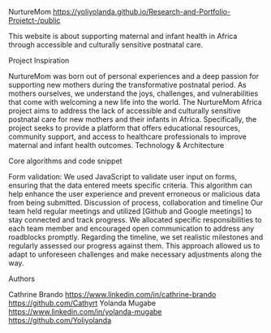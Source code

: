 NurtureMom 
https://yoliyolanda.github.io/Research-and-Portfolio-Projetct-/public





This website is about supporting maternal and infant health in Africa through accessible and culturally sensitive postnatal care.

Project Inspiration

NurtureMom was born out of personal experiences and a deep passion for supporting new mothers during the transformative postnatal period. As mothers ourselves, we understand the joys, challenges, and vulnerabilities that come with welcoming a new life into the world.
The NurtureMom Africa project aims to address the lack of accessible and culturally sensitive postnatal care for new mothers and their infants in Africa. Specifically, the project seeks to provide a platform that offers educational resources, community support, and access to healthcare professionals to improve maternal and infant health outcomes.
Technology & Architecture

Core algorithms and code snippet

Form validation: We used JavaScript to validate user input on forms, ensuring that the data entered meets specific criteria.
This algorithm can help enhance the user experience and prevent erroneous or malicious data from being submitted.
Discussion of process, collaboration and timeline
Our team held regular meetings and utilized [Github and Google meetings] to stay connected and track progress. We allocated specific responsibilities to each team member and encouraged open communication to address any roadblocks promptly.
Regarding the timeline, we set realistic milestones and regularly assessed our progress against them. This approach allowed us to adapt to unforeseen challenges and make necessary adjustments along the way.

Authors

Cathrine Brando https://www.linkedin.com/in/cathrine-brando  https://github.com/Cathyrt
Yolanda Mugabe  https://www.linkedin.com/in/yolanda-mugabe   https://github.com/Yoliyolanda






